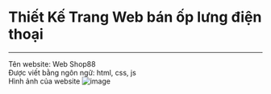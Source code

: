 # Thiết Kế Trang Web bán ốp lưng điện thoại  

---
Tên website: Web Shop88  
Được viết bằng ngôn ngữ: html, css, js  
Hình ảnh của website
![image](https://drive.google.com/uc?export=view&id=1TyXsbw7gM4o8PXr_kYOiGrFvpWXbFYI7)
